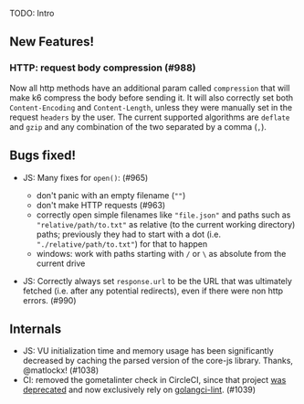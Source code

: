 TODO: Intro

## New Features!

### HTTP: request body compression (#988)

Now all http methods have an additional param called `compression` that will make k6 compress the body before sending it. It will also correctly set both `Content-Encoding` and `Content-Length`, unless they were manually set in the request `headers` by the user. The current supported algorithms are `deflate` and `gzip` and any combination of the two separated by a comma (`,`).

## Bugs fixed!

* JS: Many fixes for `open()`: (#965)
  - don't panic with an empty filename (`""`)
  - don't make HTTP requests (#963)
  - correctly open simple filenames like `"file.json"` and paths such as `"relative/path/to.txt"` as relative (to the current working directory) paths; previously they had to start with a dot (i.e. `"./relative/path/to.txt"`) for that to happen
  - windows: work with paths starting with `/` or `\` as absolute from the current drive

* JS: Correctly always set `response.url` to be the URL that was ultimately fetched (i.e. after any potential redirects), even if there were non http errors. (#990)

## Internals

* JS: VU initialization time and memory usage has been significantly decreased by caching the parsed version of the core-js library. Thanks, @matlockx! (#1038)
* CI: removed the gometalinter check in CircleCI, since that project [was deprecated](https://github.com/alecthomas/gometalinter/issues/590) and now exclusively rely on [golangci-lint](https://github.com/golangci/golangci-lint). (#1039)